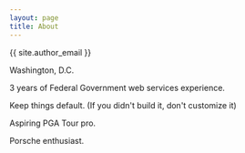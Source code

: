 ```yaml
---
layout: page
title: About
---
```


{{ site.author_email }} 

Washington, D.C.

3 years of Federal Government web services experience. 

Keep things default. (If you didn't build it, don't customize it)

Aspiring PGA Tour pro.

Porsche enthusiast.
